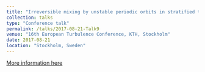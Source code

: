 ```yaml
---
title: "Irreversible mixing by unstable periodic orbits in stratified turbulence"
collection: talks
type: "Conference talk"
permalink: /talks/2017-08-21-Talk9
venue: "16th European Turbulence Conference, KTH, Stockholm"
date: 2017-08-21
location: "Stockholm, Sweden"
---
```


[More information here](http://www.etc16.se/)
